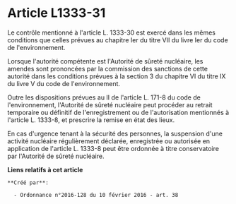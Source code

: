# Article L1333-31

Le contrôle mentionné à l'article L. 1333-30 est exercé dans les mêmes conditions que celles prévues au chapitre Ier du titre
VII du livre Ier du code de l'environnement. 

Lorsque l'autorité compétente est l'Autorité de sûreté nucléaire, les amendes sont prononcées par la commission des sanctions
de cette autorité dans les conditions prévues à la section 3 du chapitre VI du titre IX du livre V du code de
l'environnement. 

Outre les dispositions prévues au II de l'article L. 171-8 du code de l'environnement, l'Autorité de sûreté nucléaire peut
procéder au retrait temporaire ou définitif de l'enregistrement ou de l'autorisation mentionnés à l'article L. 1333-8, et
prescrire la remise en état des lieux. 

En cas d'urgence tenant à la sécurité des personnes, la suspension d'une activité nucléaire régulièrement déclarée,
enregistrée ou autorisée en application de l'article L. 1333-8 peut être ordonnée à titre conservatoire par l'Autorité de
sûreté nucléaire.

**Liens relatifs à cet article**

	**Créé par**:

	  - Ordonnance n°2016-128 du 10 février 2016 - art. 38

